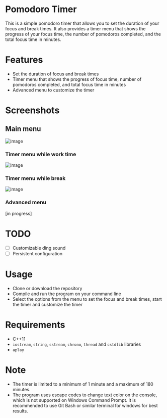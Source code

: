 # Pomodoro Timer

This is a simple pomodoro timer that allows you to set the duration of your focus and break times. It also provides a timer menu that shows the progress of your focus time, the number of pomodoros completed, and the total focus time in minutes.

# Features

- Set the duration of focus and break times
- Timer menu that shows the progress of focus time, number of pomodoros completed, and total focus time in minutes
- Advanced menu to customize the timer

# Screenshots
## Main menu
![image](https://user-images.githubusercontent.com/73022312/213349345-afac9179-0dea-4676-81bb-1df36258a991.png)

### Timer menu while work time
![image](https://user-images.githubusercontent.com/73022312/213349267-cd474318-e9c6-42b5-8618-798d8c50ba36.png)

### Timer menu while break
![image](https://user-images.githubusercontent.com/73022312/213349198-2d7916be-047b-40b1-a192-baa288b44059.png)

### Advanced menu
[in progress]

# TODO

- [ ] Customizable ding sound
- [ ] Persistent configuration

# Usage

- Clone or download the repository
- Compile and run the program on your command line
- Select the options from the menu to set the focus and break times, start the timer and customize the timer

# Requirements

- C++11
- `iostream`, `string`, `sstream`, `chrono`, `thread` and `cstdlib` libraries
- `aplay` 

# Note

- The timer is limited to a minimum of 1 minute and a maximum of 180 minutes.
- The program uses escape codes to change text color on the console, which is not supported on Windows Command Prompt. It is recommended to use Git Bash or similar terminal for windows for best results.
